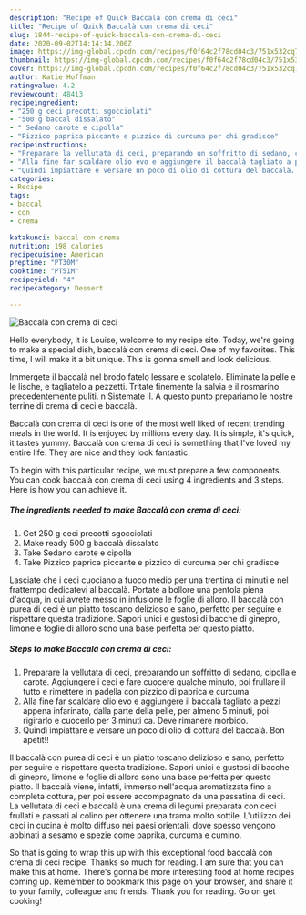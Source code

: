 ```yaml
---
description: "Recipe of Quick Baccalà con crema di ceci"
title: "Recipe of Quick Baccalà con crema di ceci"
slug: 1844-recipe-of-quick-baccala-con-crema-di-ceci
date: 2020-09-02T14:14:14.200Z
image: https://img-global.cpcdn.com/recipes/f0f64c2f78cd04c3/751x532cq70/baccala-con-crema-di-ceci-recipe-main-photo.jpg
thumbnail: https://img-global.cpcdn.com/recipes/f0f64c2f78cd04c3/751x532cq70/baccala-con-crema-di-ceci-recipe-main-photo.jpg
cover: https://img-global.cpcdn.com/recipes/f0f64c2f78cd04c3/751x532cq70/baccala-con-crema-di-ceci-recipe-main-photo.jpg
author: Katie Hoffman
ratingvalue: 4.2
reviewcount: 48413
recipeingredient:
- "250 g ceci precotti sgocciolati"
- "500 g baccal dissalato"
- " Sedano carote e cipolla"
- "Pizzico paprica piccante e pizzico di curcuma per chi gradisce"
recipeinstructions:
- "Preparare la vellutata di ceci, preparando un soffritto di sedano, cipolla e carote. Aggiungere i ceci e fare cuocere qualche minuto, poi frullare il tutto e rimettere in padella con pizzico di paprica e curcuma"
- "Alla fine far scaldare olio evo e aggiungere il baccalà tagliato a pezzi appena infarinato, dalla parte della pelle, per almeno 5 minuti, poi rigirarlo e cuocerlo per 3 minuti ca. Deve rimanere morbido."
- "Quindi impiattare e versare un poco di olio di cottura del baccalà. Bon apetit!!"
categories:
- Recipe
tags:
- baccal
- con
- crema

katakunci: baccal con crema 
nutrition: 198 calories
recipecuisine: American
preptime: "PT30M"
cooktime: "PT51M"
recipeyield: "4"
recipecategory: Dessert

---
```



![Baccalà con crema di ceci](https://img-global.cpcdn.com/recipes/f0f64c2f78cd04c3/751x532cq70/baccala-con-crema-di-ceci-recipe-main-photo.jpg)

Hello everybody, it is Louise, welcome to my recipe site. Today, we're going to make a special dish, baccalà con crema di ceci. One of my favorites. This time, I will make it a bit unique. This is gonna smell and look delicious.

Immergete il baccalà nel brodo fatelo lessare e scolatelo. Eliminate la pelle e le lische, e tagliatelo a pezzetti. Tritate finemente la salvia e il rosmarino precedentemente puliti. n Sistemate il. A questo punto prepariamo le nostre terrine di crema di ceci e baccalà.

Baccalà con crema di ceci is one of the most well liked of recent trending meals in the world. It is enjoyed by millions every day. It is simple, it's quick, it tastes yummy. Baccalà con crema di ceci is something that I've loved my entire life. They are nice and they look fantastic.


To begin with this particular recipe, we must prepare a few components. You can cook baccalà con crema di ceci using 4 ingredients and 3 steps. Here is how you can achieve it.

<!--inarticleads1-->

##### The ingredients needed to make Baccalà con crema di ceci:

1. Get 250 g ceci precotti sgocciolati
1. Make ready 500 g baccalà dissalato
1. Take  Sedano carote e cipolla
1. Take Pizzico paprica piccante e pizzico di curcuma per chi gradisce


Lasciate che i ceci cuociano a fuoco medio per una trentina di minuti e nel frattempo dedicatevi al baccalà. Portate a bollore una pentola piena d&#39;acqua, in cui avrete messo in infusione le foglie di alloro. Il baccalà con purea di ceci è un piatto toscano delizioso e sano, perfetto per seguire e rispettare questa tradizione. Sapori unici e gustosi di bacche di ginepro, limone e foglie di alloro sono una base perfetta per questo piatto. 

<!--inarticleads2-->

##### Steps to make Baccalà con crema di ceci:

1. Preparare la vellutata di ceci, preparando un soffritto di sedano, cipolla e carote. Aggiungere i ceci e fare cuocere qualche minuto, poi frullare il tutto e rimettere in padella con pizzico di paprica e curcuma
1. Alla fine far scaldare olio evo e aggiungere il baccalà tagliato a pezzi appena infarinato, dalla parte della pelle, per almeno 5 minuti, poi rigirarlo e cuocerlo per 3 minuti ca. Deve rimanere morbido.
1. Quindi impiattare e versare un poco di olio di cottura del baccalà. Bon apetit!!


Il baccalà con purea di ceci è un piatto toscano delizioso e sano, perfetto per seguire e rispettare questa tradizione. Sapori unici e gustosi di bacche di ginepro, limone e foglie di alloro sono una base perfetta per questo piatto. Il baccalà viene, infatti, immerso nell&#39;acqua aromatizzata fino a completa cottura, per poi essere accompagnato da una passatina di ceci. La vellutata di ceci e baccalà è una crema di legumi preparata con ceci frullati e passati al colino per ottenere una trama molto sottile. L&#39;utilizzo dei ceci in cucina è molto diffuso nei paesi orientali, dove spesso vengono abbinati a sesamo e spezie come paprika, curcuma e cumino. 

So that is going to wrap this up with this exceptional food baccalà con crema di ceci recipe. Thanks so much for reading. I am sure that you can make this at home. There's gonna be more interesting food at home recipes coming up. Remember to bookmark this page on your browser, and share it to your family, colleague and friends. Thank you for reading. Go on get cooking!
